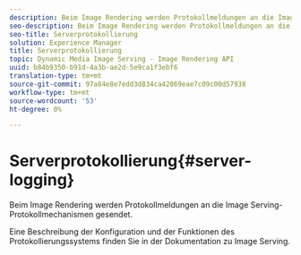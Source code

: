 ```yaml
---
description: Beim Image Rendering werden Protokollmeldungen an die Image Serving-Protokollmechanismen gesendet.
seo-description: Beim Image Rendering werden Protokollmeldungen an die Image Serving-Protokollmechanismen gesendet.
seo-title: Serverprotokollierung
solution: Experience Manager
title: Serverprotokollierung
topic: Dynamic Media Image Serving - Image Rendering API
uuid: b84b9350-b91d-4a3b-ae2d-5e9ca1f3ebf6
translation-type: tm+mt
source-git-commit: 97a84e8e7edd3d834ca42069eae7c09c00d57938
workflow-type: tm+mt
source-wordcount: '53'
ht-degree: 0%

---
```



# Serverprotokollierung{#server-logging}

Beim Image Rendering werden Protokollmeldungen an die Image Serving-Protokollmechanismen gesendet.

Eine Beschreibung der Konfiguration und der Funktionen des Protokollierungssystems finden Sie in der Dokumentation zu Image Serving.
